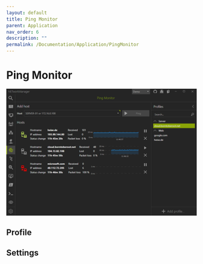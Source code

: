 ```yaml
---
layout: default
title: Ping Monitor
parent: Application
nav_order: 6
description: ""
permalink: /Documentation/Application/PingMonitor
---
```


# Ping Monitor

![PingMonitor](06_PingMonitor.png)

## Profile

## Settings